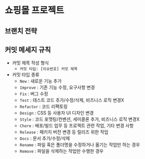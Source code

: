# 쇼핑몰 프로젝트

## 브랜치 전략

## 커밋 메세지 규칙
- 커밋 제목 작성 형식
  - `커밋 타입: [이슈번호] 커밋 제목`
- 커밋 타입 종류
  - `New`      : 새로운 기능 추가
  - `Improve`  : 기존 기능 수정, 요구사항 변경
  - `Fix`      : 버그 수정
  - `Test`     : 테스트 코드 추가/수정/삭제, 비즈니스 로직 변경X
  - `Refactor` : 코드 리팩토링
  - `Design`   : CSS 등 사용자 UI 디자인 변경
  - `Style`    : 코드 포맷팅/컨벤션, 세미콜론 추가, 비즈니스 로직 변경X
  - `Chore`    : 배포/빌드 업무 등 프로젝트 관련 작업, 기타 변경 사항
  - `Release`  : 패키지 버전 변경 등 릴리즈 위한 작업
  - `Docs`     : 문서 추가/수정/삭제
  - `Rename`   : 파일 혹은 폴더명을 수정하거나 옮기는 작업만 하는 경우
  - `Remove`   : 파일을 삭제하는 작업만 수행한 경우